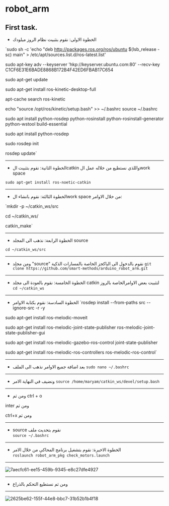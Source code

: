 # robot_arm
## First task.


- الخطوة الاولى: نقوم بتثبيت نظام الروز ميلودك

`sudo sh -c 'echo "deb http://packages.ros.org/ros/ubuntu $(lsb_release -sc) main" > /etc/apt/sources.list.d/ros-latest.list'

sudo apt-key adv --keyserver 'hkp://keyserver.ubuntu.com:80' --recv-key C1CF6E31E6BADE8868B172B4F42ED6FBAB17C654

sudo apt-get update

sudo apt-get install ros-kinetic-desktop-full

apt-cache search ros-kinetic

echo "source /opt/ros/kinetic/setup.bash" >> ~/.bashrc
source ~/.bashrc

sudo apt install python-rosdep python-rosinstall python-rosinstall-generator python-wstool build-essential

sudo apt install python-rosdep

sudo rosdep init

rosdep update`

---

- الخطوة الثانية: نقوم بتثبيت الcatkin واللذي نستطيع من خلاله عمل الwork space  

`sudo apt-get install ros-noetic-catkin`

---

- الخطوة الثالثة: نقوم بانشاء الwork space من خلال الاوامر:

`mkdir -p ~/catkin_ws/src

cd ~/catkin_ws/

catkin_make`

---

- الخطوة الرابعة: نذهب الى المجلد source
 
`cd ~/catkin_ws/src`

---

- ومن مجلد "source" نقوم بالدخول الى الباكجز الخاصة بالمسارات الذكية
`git clone https://github.com/smart-methods/arduino_robot_arm.git`

---

- الخطوة الخامسة: نقوم بالعودة الى مجلد catkin لتثبيت بعض الاوامرالخاصة بالروز 
`cd ~/catkin_ws`

---

- الخطوة السادسة: نقوم بكتابة الاوامر 
`rosdep install --from-paths src --ignore-src -r -y

sudo apt-get install ros-melodic-moveit

sudo apt-get install ros-melodic-joint-state-publisher ros-melodic-joint-state-publisher-gui

sudo apt-get install ros-melodic-gazebo-ros-control joint-state-publisher

sudo apt-get install ros-melodic-ros-controllers ros-melodic-ros-control`

---

- بعد اضافة جميع الاوامر نذهب الى الملف 
`sudo nano ~/.bashrc`

---

- ونضيف في النهاية الامر 
`source /home/maryam/catkin_ws/devel/setup.bash`

---

- ومن ثم
ctrl + o

inter ومن ثم

ctrl+x ومن ثم 

---

- source نقوم بتحديث ملف  
`source ~/.bashrc `

---

- الخطوة الاخيرة: نقوم بتشغيل برنامج المحاكي من خلال الامر  
`roslaunch robot_arm_pkg check_motors.launch`

---

![7aecfc61-ee15-459b-9345-e8c27dfe4927](https://user-images.githubusercontent.com/85639068/127724114-b8ccf9f0-5055-4fef-a072-b2b9617e19bc.JPG)

---

- ومن ثم نستطيع التحكم بالذراع

---

![2625be62-155f-44e8-bbc7-31b52b1b4f18](https://user-images.githubusercontent.com/85639068/127724157-f5294589-4299-4800-b6c2-e82ef7c1a73d.JPG)







